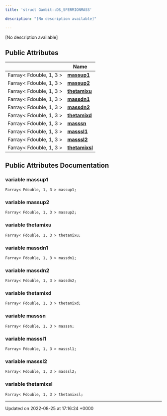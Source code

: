 ```yaml
---
title: 'struct Gambit::DS_SFERMIONMASS'

description: "[No description available]"

---
```









[No description available]

## Public Attributes

|                | Name           |
| -------------- | -------------- |
| Farray< Fdouble, 1, 3 > | **[massup1](/documentation/code/classes/structgambit_1_1ds__sfermionmass/#variable-massup1)**  |
| Farray< Fdouble, 1, 3 > | **[massup2](/documentation/code/classes/structgambit_1_1ds__sfermionmass/#variable-massup2)**  |
| Farray< Fdouble, 1, 3 > | **[thetamixu](/documentation/code/classes/structgambit_1_1ds__sfermionmass/#variable-thetamixu)**  |
| Farray< Fdouble, 1, 3 > | **[massdn1](/documentation/code/classes/structgambit_1_1ds__sfermionmass/#variable-massdn1)**  |
| Farray< Fdouble, 1, 3 > | **[massdn2](/documentation/code/classes/structgambit_1_1ds__sfermionmass/#variable-massdn2)**  |
| Farray< Fdouble, 1, 3 > | **[thetamixd](/documentation/code/classes/structgambit_1_1ds__sfermionmass/#variable-thetamixd)**  |
| Farray< Fdouble, 1, 3 > | **[masssn](/documentation/code/classes/structgambit_1_1ds__sfermionmass/#variable-masssn)**  |
| Farray< Fdouble, 1, 3 > | **[masssl1](/documentation/code/classes/structgambit_1_1ds__sfermionmass/#variable-masssl1)**  |
| Farray< Fdouble, 1, 3 > | **[masssl2](/documentation/code/classes/structgambit_1_1ds__sfermionmass/#variable-masssl2)**  |
| Farray< Fdouble, 1, 3 > | **[thetamixsl](/documentation/code/classes/structgambit_1_1ds__sfermionmass/#variable-thetamixsl)**  |

## Public Attributes Documentation

### variable massup1

```
Farray< Fdouble, 1, 3 > massup1;
```


### variable massup2

```
Farray< Fdouble, 1, 3 > massup2;
```


### variable thetamixu

```
Farray< Fdouble, 1, 3 > thetamixu;
```


### variable massdn1

```
Farray< Fdouble, 1, 3 > massdn1;
```


### variable massdn2

```
Farray< Fdouble, 1, 3 > massdn2;
```


### variable thetamixd

```
Farray< Fdouble, 1, 3 > thetamixd;
```


### variable masssn

```
Farray< Fdouble, 1, 3 > masssn;
```


### variable masssl1

```
Farray< Fdouble, 1, 3 > masssl1;
```


### variable masssl2

```
Farray< Fdouble, 1, 3 > masssl2;
```


### variable thetamixsl

```
Farray< Fdouble, 1, 3 > thetamixsl;
```


-------------------------------

Updated on 2022-08-25 at 17:16:24 +0000